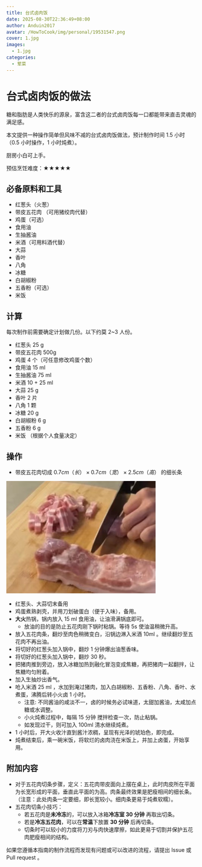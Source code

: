 ```yaml
---
title: 台式卤肉饭
date: 2025-08-30T22:36:49+08:00
author: Anduin2017
avatar: /HowToCook/img/personal/19531547.png
cover: 1.jpg
images:
  - 1.jpg
categories:
  - 荤菜
---
```


# 台式卤肉饭的做法

糖和脂肪是人类快乐的源泉，富含这二者的台式卤肉饭每一口都能带来直击灵魂的满足感。

本文提供一种操作简单但风味不减的台式卤肉饭做法，预计制作时间 1.5 小时（0.5 小时操作，1 小时炖煮）。

厨房小白可上手。

预估烹饪难度：★★★★★

## 必备原料和工具

- 红葱头（火葱）
- 带皮五花肉 （可用猪绞肉代替）
- 鸡蛋（可选）
- 食用油
- 生抽酱油
- 米酒（可用料酒代替）
- 大蒜
- 香叶
- 八角
- 冰糖
- 白胡椒粉
- 五香粉（可选）
- 米饭

## 计算

每次制作前需要确定计划做几份。以下约莫 2~3 人份。

- 红葱头 25 g
- 带皮五花肉 500g
- 鸡蛋 4 个（可任意修改鸡蛋个数）
- 食用油 15 ml
- 生抽酱油 75 ml
- 米酒 10 + 25 ml
- 大蒜 25 g
- 香叶 2 片
- 八角 1 颗
- 冰糖 20 g
- 白胡椒粉 6 g
- 五香粉 6 g
- 米饭 （根据个人食量决定）

## 操作

- 带皮五花肉切成 $0.7cm（长）\times 0.7cm（宽） \times 2.5cm（高）$ 的细长条

![肉条示例](./1.jpg)

- 红葱头、大蒜切末备用
- 鸡蛋煮熟剥壳，并用刀划破蛋白（便于入味），备用。
- **大火**热锅，锅内放入 15 ml 食用油，让油滑满锅底即可。
  - 放油的目的是防止五花肉刚下锅时粘锅。等待 5s 使油温稍微升高。
- 放入五花肉条，翻炒至肉色稍微变白，沿锅边淋入米酒 10ml 。继续翻炒至五花肉不再出油。
- 将切好的红葱头加入锅中，翻炒 1 分钟爆出油葱香味。
- 将切好的红葱头加入锅中，翻炒 30 秒。
- 把猪肉推到旁边，放入冰糖加热到融化冒泡变成焦糖，再把猪肉一起翻拌，让焦糖均匀附着。
- 加入生抽炒出香气。
- 呛入米酒 25 ml ，水加到淹过猪肉，加入白胡椒粉、五香粉、八角、香叶、水煮蛋，沸腾后转小火卤 1 小时。
  - 注意: 不同酱油的咸淡不一，卤的时候务必试味道，太甜加酱油，太咸加点糖或水调整。
  - 小火炖煮过程中，每隔 15 分钟 搅拌检查一次，防止粘锅。
  - 如发现过干，则可加入 100ml 清水继续炖煮。
- 1 小时后，开大火收汁直到酱汁浓稠，呈现有光泽的琥珀色，即完成。
- 炖煮结束后，乘一碗米饭，将软烂的卤肉浇在米饭上，并加上卤蛋，开始享用。

## 附加内容

- 对于五花肉切条步骤，定义：五花肉带皮面向上摆在桌上，此时肉皮所在平面为长宽形成的平面，垂直此平面的为高。肉条最终效果是肥瘦相间的细长条。（注意：此处肉条一定要细，即长宽较小。细肉条更易于炖煮软糯）。
- 五花肉切条小技巧：
  - 若五花肉是**未冷冻**的，可以放入冰箱**冷冻室 30 分钟** 再取出切条。
  - 若是**冷冻五花肉**，可以在**常温**下放置 **30 分钟** 后再切条。
  - 切条时可以较小的力度将刀刃与肉快速摩擦，如此更易于切割并保护五花肉肥瘦相间的结构。

如果您遵循本指南的制作流程而发现有问题或可以改进的流程，请提出 Issue 或 Pull request 。
